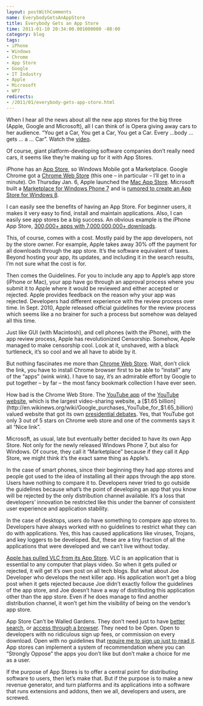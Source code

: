 ```yaml
---
layout: postWithComments
name: EverybodyGetsAnAppStore
title: Everybody Gets an App Store
time: 2011-01-10 20:34:00.001000000 -08:00
category: blog
tags:
- iPhone
- Windows
- Chrome
- App Store
- Google
- IT Industry
- Apple
- Microsoft
- WP7
redirects:
- /2011/01/everybody-gets-app-store.html
---
```

When I hear all the news about all the new app stores for the big three (Apple, Google and Microsoft), all I can think of is Opera giving away cars to her audience. “You get a Car, You get a Car, You get a Car. Every …body … gets … a … Car”. Watch the [video](https://www.youtube.com/watch?v=XcI-rHO0yko).

Of course, giant platform-developing software companies don’t really need cars, it seems like they’re making up for it with App Stores.

iPhone has an [App Store](http://www.apple.com/iphone/apps-for-iphone/), so Windows Mobile got a Marketplace. Google Chrome got a [Chrome Web Store](https://chrome.google.com/webstore) (this one – in particular – I’ll get to in a minute). On Thursday Jan. 6, Apple launched the [Mac App Store](http://www.apple.com/mac/app-store/). Microsoft built a [Marketplace for Windows Phone 7](http://www.microsoft.com/windowsphone/en-us/apps/default.aspx) and is [rumored to create an App Store for Windows 8](http://www.winsupersite.com/article/paul-thurrotts-wininfo/New-Tile-Based-Shell-App-Model-and-App-Store-Coming-in-Windows-8-.aspx).

I can easily see the benefits of having an App Store. For beginner users, it makes it very easy to find, install and maintain applications. Also, I can easily see app stores be a big success. An obvious example is the iPhone App Store, [300,000+ apps with 7,000,000,000+ downloads](http://en.wikipedia.org/wiki/App_Store#Number_of_launched_applications).

This, of course, comes with a cost. Mostly paid by the app developers, not by the store owner. For example, Apple takes away 30% off the payment for all downloads through the app store. It’s the software equivalent of taxes. Beyond hosting your app, its updates, and including it in the search results, I’m not sure what the cost is for.

Then comes the Guidelines. For you to include any app to Apple’s app store (iPhone or Mac), your app have go through an approval process where you submit it to Apple where it would be reviewed and either accepted or rejected. Apple provides feedback on the reason why your app was rejected. Developers had different experience with the review process over time. In Sept. 2010, Apple released official guidelines for the review process which seems like a no brainer for such a process but somehow was delayed all this time.

Just like GUI (with Macintosh), and cell phones (with the iPhone), with the app review process, Apple has revolutionized Censorship. Somehow, Apple managed to make censorship cool. Look at it, unshaved, with a black turtleneck, it’s so cool and we all have to abide by it.

But nothing fascinates me more than [Chrome Web Store](https://chrome.google.com/webstore). Wait, don’t click the link, you have to install Chrome browser first to be able to “install” any of the “apps” (wink wink). I have to say, it’s an admirable effort by Google to put together – by far – the most fancy bookmark collection I have ever seen.

How bad is the Chrome Web Store. The [YouTube app](https://chrome.google.com/webstore/detail/blpcfgokakmgnkcojhhkbfbldkacnbeo) of the [YouTube website](http://www.youtube.com/), which is the largest video-sharing website, a [$1.65 billion](http://en.wikinews.org/wiki/Google_purchases_YouTube_for_$1.65_billion) valued website that got its own [presidential debates](http://en.wikipedia.org/wiki/CNN-YouTube_presidential_debates). Yes, that YouTube got only 3 out of 5 stars on Chrome web store and one of the comments says it all “Nice link”.

Microsoft, as usual, late but eventually better decided to have its own App Store. Not only for the newly released Windows Phone 7, but also for Windows. Of course, they call it “Marketplace” because if they call it App Store, we might think it’s the exact same thing as Apple’s.

In the case of smart phones, since their beginning they had app stores and people got used to the idea of installing all their apps through the app store. Users have nothing to compare it to. Developers never tried to go outside the guidelines because what’s the point of developing an app that you know will be rejected by the only distribution channel available. It’s a loss that developers’ innovation be restricted like this under the banner of consistent user experience and application stability.

In the case of desktops, users do have something to compare app stores to. Developers have always worked with no guidelines to restrict what they can do with applications. Yes, this has caused applications like viruses, Trojans, and key loggers to be developed. But, these are a tiny fraction of all the applications that were developed and we can’t live without today.

[Apple has pulled VLC from its App Store](http://downloadsquad.switched.com/2011/01/08/vlc-for-iphone-and-ipad-get-pulled-from-the-app-store/). VLC is an application that is essential to any computer that plays video. So when it gets pulled or rejected, it will get it’s own post on all tech blogs. But what about Joe Developer who develops the next killer app. His application won’t get a blog post when it gets rejected because Joe didn’t exactly follow the guidelines of the app store, and Joe doesn’t have a way of distributing this application other than the app store. Even if he does manage to find another distribution channel, it won’t get him the visibility of being on the vendor’s app store.

App Store Can’t be Walled Gardens. They don’t need just to have [better search](http://wmpoweruser.com/windows-phone-7-marketplace-search-updated/), or [access through a browser](http://gizmodo.com/5403986/itunes-enters-the-web-browser-with-itunes-preview). They need to be Open. Open to developers with no ridiculous sign up fees, or commission on every download. Open with no guidelines that [require me to sign up just to read it](http://developer.apple.com/appstore/guidelines.html). App stores can implement a system of recommendation where you can “Strongly Oppose” the apps you don’t like but don’t make a choice for me as a user.

If the purpose of App Stores is to offer a central point for distributing software to users, then let’s make that. But if the purpose is to make a new revenue generator, and turn platforms and its applications into a software that runs extensions and addons, then we all, developers and users, are screwed.

